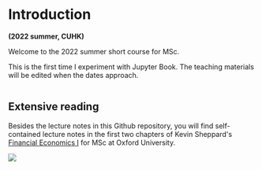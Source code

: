 # Introduction

**(2022 summer, CUHK)**

Welcome to the 2022 summer short course for MSc.

This is the first time I experiment with Jupyter Book.
The teaching materials will be edited when the dates approach.


```{tableofcontents}
```



## Extensive reading
Besides the lecture notes in this Github repository, you will find self-contained lecture notes in the first two chapters of
Kevin Sheppard's [Financial Economics I](https://www.kevinsheppard.com/teaching/mfe/notes/) for MSc at Oxford University.


![](https://github.com/zhentaoshi/Econ_prob/blob/master/macau.jpg)
